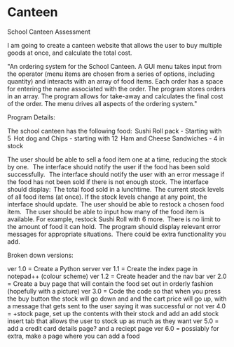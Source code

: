 # Canteen
School Canteen Assessment

I am going to create a canteen website that allows the user to buy multiple goods at once, and calculate the total cost.


"An ordering system for the School Canteen.  A GUI menu takes input from the operator (menu items are chosen from a series of options, including quantity) and interacts with an array of food items.  Each order has a space for entering the name associated with the order. The program stores orders in an array.  The program allows for take-away and calculates the final cost of the order.  The menu drives all aspects of the ordering system."



Program Details:

The school canteen has the following food:  
Sushi Roll pack - Starting with 5  
Hot dog and Chips - starting with 12  
Ham and Cheese Sandwiches - 4 in stock  

The user should be able to sell a food item one at a time, reducing the stock by one.   
The interface should notify the user if the food has been sold successfully.   
The interface should notify the user with an error message if the food has not been sold if there is not enough stock.  
The interface should display:  
The total food sold in a lunchtime.  
The current stock levels of all food items (at once). If the stock levels change at any point, the interface should update.  
The user should be able to restock a chosen food item.   
The user should be able to input how many of the food item is available. For example, restock Sushi Roll with 6 more.  
There is no limit to the amount of food it can hold.  
The program should display relevant error messages for appropriate situations.  
There could be extra functionality you add. 


Broken down versions:

ver 1.0 = Create a Python server
ver 1.1 = Create the index page in notepad++ (colour scheme)
ver 1.2 = Create header and the nav bar
ver 2.0 = Create a buy page that will contain the food set out in orderly fashion (hopefully with a picture)
ver 3.0 = Code the code so that when you press the buy button the stock will go down and and the cart price will go up, with a message that gets sent to the user saying it was successful or not
ver 4.0 = +stock page, set up the contents with their stock and add an add stock insert tab that allows the user to stock up as much as they want
ver 5.0 = add a credit card details page? and a reciept page
ver 6.0 = possiably for extra, make a page where you can add a food
